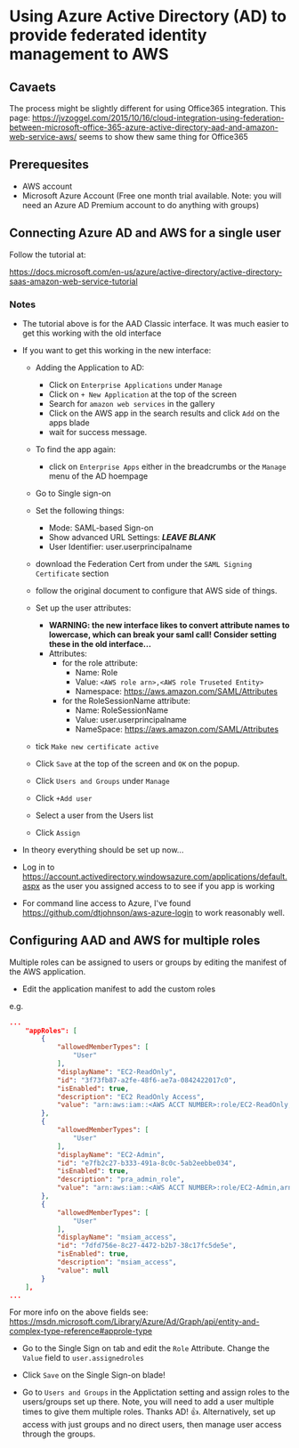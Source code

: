 Using Azure Active Directory (AD) to provide federated identity management to AWS
=================================================================================

## Cavaets
The process might be slightly different for using Office365 integration. This page: <https://jvzoggel.com/2015/10/16/cloud-integration-using-federation-between-microsoft-office-365-azure-active-directory-aad-and-amazon-web-service-aws/> seems to show thew same thing for Office365

## Prerequesites 
* AWS account
* Microsoft Azure Account (Free one month trial available. Note: you will need an Azure AD Premium account to do anything with groups)

## Connecting Azure AD and AWS for a single user
Follow the tutorial at:

<https://docs.microsoft.com/en-us/azure/active-directory/active-directory-saas-amazon-web-service-tutorial>

### Notes
* The tutorial above is for the AAD Classic interface. It was much easier to get this working with the old interface

* If you want to get this working in the new interface:  
    * Adding the Application to AD:
        * Click on `Enterprise Applications` under `Manage`
        * Click on `+ New Application` at the top of the screen
        * Search for `amazon web services` in the gallery
        * Click on the AWS app in the search results and click `Add` on the apps blade
        * wait for success message.
    * To find the app again: 
        * click on `Enterprise Apps` either in the breadcrumbs or the `Manage` menu of the AD hoempage     
    * Go to Single sign-on 
    * Set the following things:
        * Mode: SAML-based Sign-on
        * Show advanced URL Settings: ___LEAVE BLANK___
        * User Identifier: user.userprincipalname
    * download the Federation Cert from under the `SAML Signing Certificate` section

    * follow the original document to configure that AWS side of things. 

    * Set up the user attributes:
        * __WARNING: the new interface likes to convert attribute names to lowercase, which can break your saml call! Consider setting these in the old interface...__
        * Attributes:
            * for the role attribute:
                * Name: Role
                * Value: `<AWS role arn>,<AWS role Truseted Entity>`
                * Namespace: https://aws.amazon.com/SAML/Attributes
            * for the RoleSessionName attribute:
                * Name: RoleSessionName
                * Value: user.userprincipalname
                * NameSpace: https://aws.amazon.com/SAML/Attributes

    * tick `Make new certificate active`
    * Click `Save` at the top of the screen and `OK` on the popup. 

    * Click `Users and Groups` under `Manage`
    * Click `+Add user`  
    * Select a user from the Users list
    * Click `Assign`

* In theory everything should be set up now... 

* Log in to <https://account.activedirectory.windowsazure.com/applications/default.aspx> as the user you assigned access to to see if you app is working

* For command line access to Azure, I've found <https://github.com/dtjohnson/aws-azure-login> to work reasonably well. 

## Configuring AAD and AWS for multiple roles

Multiple roles can be assigned to users or groups by editing the manifest of the AWS application. 

* Edit the application manifest to add the custom roles

e.g.

```json
...
    "appRoles": [
        {
            "allowedMemberTypes": [
                "User"
            ],
            "displayName": "EC2-ReadOnly",
            "id": "3f73fb87-a2fe-48f6-ae7a-0842422017c0",
            "isEnabled": true,
            "description": "EC2 ReadOnly Access",
            "value": "arn:aws:iam::<AWS ACCT NUMBER>:role/EC2-ReadOnly,arn:aws:iam::<AWS ACCT NUMBER>:saml-provider/WAAD"
        },
        {
            "allowedMemberTypes": [
                "User"
            ],
            "displayName": "EC2-Admin",
            "id": "e7fb2c27-b333-491a-8c0c-5ab2eebbe034",
            "isEnabled": true,
            "description": "pra_admin_role",
            "value": "arn:aws:iam::<AWS ACCT NUMBER>:role/EC2-Admin,arn:aws:iam::<AWS ACCT NUMBER>:saml-provider/WAAD"
        },
        {
            "allowedMemberTypes": [
                "User"
            ],
            "displayName": "msiam_access",
            "id": "7dfd756e-8c27-4472-b2b7-38c17fc5de5e",
            "isEnabled": true,
            "description": "msiam_access",
            "value": null
        }
    ],
...
```

For more info on the above fields see: <https://msdn.microsoft.com/Library/Azure/Ad/Graph/api/entity-and-complex-type-reference#approle-type>

* Go to the Single Sign on tab and edit the `Role` Attribute. Change the `Value` field to `user.assignedroles`

* Click `Save` on the Single Sign-on blade!

* Go to `Users and Groups` in the Applictation setting and assign roles to the users/groups set up there. Note, you will need to add a user multiple times to give them multiple roles. Thanks AD! :thumbsup:. Alternatively, set up access with just groups and no direct users, then manage user access through the groups.  